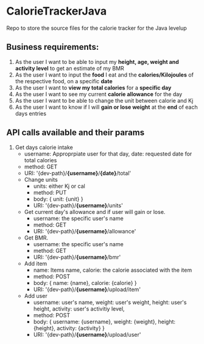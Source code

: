 # CalorieTrackerJava
Repo to store the source files for the calorie tracker for the Java levelup

<h2>Business requirements:</h2>
<ol>
  <li>As the user I want to be able to input my <b>height, age, weight and activity level</b> to get an estimate of my BMR</li>
  <li>As the user I want to input the <b>food</b> I eat and the <b>calories/Kilojoules</b> of the respective food, on a specific <b>date</b> </li>
  <li>As the user I want to <b>view my total calories</b> for a <b>specific day</b></li>
  <li>As the user I want to see my current <b>calorie allowance</b> for the day</li>
  <li>As the user I want to be able to change the unit between calorie and Kj</li>
  <li>As the user I want to know if I will <b>gain or lose weight</b> at the <b>end</b> of each days entries</li>
</ol>

<h2>API calls available and their params</h2>

<ol>
  <li>
    Get days calorie intake
    <ul>
      <li>username: Approprpiate user for that day, date: requested date for total calories</li>
      <li>method: GET</li>
      <li>URI: '{dev-path}/<b>{username}</b>/<b>{date}</b>/total'</li>
      
  </li>
  <li>
    Change units
    <ul>
      <li>units: either Kj or cal</li>
      <li>method: PUT</li>
      <li>body: {
        unit: {unit}
      }</li>
      <li>URI: '{dev-path}/<b>{username}</b>/units'</li>
     </ul>
  </li>
  <li>
    Get current day's  allowance and if user will gain or lose.
    <ul>
      <li>username: the specific user's name</li>
      <li>method: GET</li>
      <li>URI: '{dev-path}/<b>{username}</b>/allowance'</li>
     </ul>
  </li>
  <li>
    Get BMR.
    <ul>
      <li>username: the specific user's name</li>
      <li>method: GET</li>
      <li>URI: '{dev-path}/<b>{username}</b>/bmr'</li>
    </ul>
  </li>
  <li>
    Add item
    <ul>
      <li>name: Items name, calorie: the calorie associated with the item</li>
      <li>method: POST</li>
      <li>body: {
        name: {name},
        calorie: {calorie}
      }</li>
      <li>URI: '{dev-path}/<b>{username}</b>/upload/item'</li>
     </ul>
  </li>
  <li>
    Add user
    <ul>
      <li>username: user's name, weight: user's weight, height: user's height, activity: user's activitiy level,</li>
      <li>method: POST</li>
      <li>body: {
        username: {username},
        weight: {weight},
        height: {height},
        activity: {activity}
      }</li>
      <li>URI: '{dev-path}/<b>{username}</b>/upload/user'</li>
     </ul>
  </li>
  

</ol>
